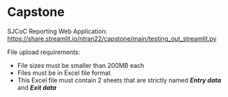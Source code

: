 # Capstone

SJCoC Reporting Web Application: https://share.streamlit.io/ntran22/capstone/main/testing_out_streamlit.py
<br>

File upload requirements:
 - File sizes must be smaller than 200MB each
 - Files must be in Excel file format
 - This Excel file must contain 2 sheets that are strictly named ***Entry data*** and ***Exit data***
